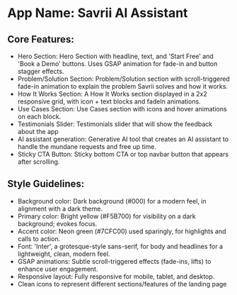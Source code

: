 # **App Name**: Savrii AI Assistant

## Core Features:

- Hero Section: Hero Section with headline, text, and 'Start Free' and 'Book a Demo' buttons. Uses GSAP animation for fade-in and button stagger effects.
- Problem/Solution Section: Problem/Solution section with scroll-triggered fade-in animation to explain the problem Savrii solves and how it works.
- How It Works Section: A How It Works section displayed in a 2x2 responsive grid, with icon + text blocks and fadeIn animations.
- Use Cases Section: Use Cases section with icons and hover animations on each block.
- Testimonials Slider: Testimonials slider that will show the feedback about the app
- AI assistant generation: Generative AI tool that creates an AI assistant to handle the mundane requests and free up time.
- Sticky CTA Button: Sticky bottom CTA or top navbar button that appears after scrolling.

## Style Guidelines:

- Background color: Dark background (#000) for a modern feel, in alignment with a dark theme.
- Primary color: Bright yellow (#F5B700) for visibility on a dark background; evokes focus.
- Accent color: Neon green (#7CFC00) used sparingly, for highlights and calls to action.
- Font: 'Inter', a grotesque-style sans-serif, for body and headlines for a lightweight, clean, modern feel.
- GSAP animations: Subtle scroll-triggered effects (fade-ins, lifts) to enhance user engagement.
- Responsive layout: Fully responsive for mobile, tablet, and desktop.
- Clean icons to represent different sections/features of the landing page